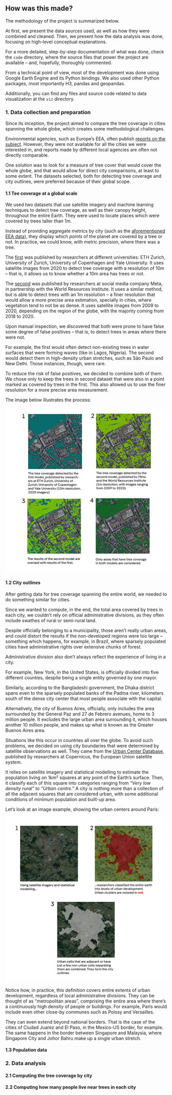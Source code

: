 ## How was this made?

The methodology of the project is summarized below. 

At first, we present the data sources used, as well as how they were combined and cleaned. Then, we present how the data analysis was done, focusing on high-level conceptual explanations. 

For a more detailed, step-by-step documentation of what was done, check the `code` directory, where the source files that power the project are available – and, hopefully, thoroughly commented.

From a technical point of view, most of the development was done using Google Earth Engine and its Python bindings. We also used other Python packages, most importantly H3, pandas and geopandas.

Additionally, you can find any files and source code related to data visualization at the `viz` directory.

### 1. Data collection and preparation

Since its inception, the project aimed to compare the tree coverage in cities spanning the whole globe, which creates some methodological challenges. 

Environmental agencies, such as Europe’s EEA, often publish [reports on the subject](https://www.eea.europa.eu/data-and-maps/dashboards/urban-tree-cover). However, they were not available for all the cities we were interested in, and reports made by different local agencies are often not directly comparable.

One solution was to look for a measure of tree cover that would cover the whole globe, and that would allow for direct city comparisons, at least to some extent. The datasets selected, both for detecting tree coverage and city outlines, were preferred because of their global scope.

#### 1.1 Tee coverage at a global scale

We used two datasets that use satellite imagery and machine learning techniques to detect tree coverage, as well as their canopy height, throughout the entire Earth. They were used to locate places which were covered by trees taller than 1m.

Instead of providing aggregate metrics by city (such as the [aforementioned EEA data](https://www.eea.europa.eu/data-and-maps/dashboards/urban-tree-cover)), they display which *points* of the planet are covered by a tree or not. In practice, we could know, with metric precision, where there was a tree.

The [first](https://langnico.github.io/globalcanopyheight/) was published by researchers at different universities: ETH Zurich, University of Zurich, University of Copenhagen and Yale University. It uses satellite images from 2020 to detect tree coverage with a resolution of 10m – that is, it allows us to know whether a 10m area has trees or not.

The [second](https://sustainability.atmeta.com/blog/2024/04/22/using-artificial-intelligence-to-map-the-earths-forests/) was published by researchers at social media company Meta, in partnership with the World Resources Institute. It uses a similar method, but is able to detect trees with an 1m resolution – a finer resolution that would allow a more precise area estimation, specially in cities, where vegetation tend to not be as dense. It uses satellite images from 2009 to 2020, depending on the region of the globe, with the majority coming from 2018 to 2020.

Upon manual inspection, we discovered that both were prone to have false some degree of false positives – that is, to detect trees in areas where there were not. 

For example, the first would often detect non-existing trees in water surfaces that were forming waves (like in Lagos, Nigeria). The second would detect them in high-density urban stretches, such as São Paulo and New Delhi. Those instances, though, were rare.

To reduce the risk of false positives, we decided to combine both of them. We chose only to keep the trees in second dataset that were also in a point marked as covered by trees in the first. This also allowed us to use the finer resolution for a more precise area measurement.

The image below illustrates the process:

![tree-cover.png](./readme-images/tree-cover.png)

#### 1.2 City outlines

After getting data for tree coverage spanning the entire world, we needed to do something similar for cities.

Since we wanted to compute, in the end, the total area covered by trees in each city, we couldn’t rely on official administrative divisions, as they often include swathes of rural or semi-rural land. 

Despite officially belonging to a municipality, those aren’t really urban areas, and could distort the results if the non-developed regions were too large – something which happens, for example, in Brazil, where sparsely populated cities have administrative rights over extensive chunks of forest.

Administrative division also don’t always reflect the experience of living in a city. 

For example, New York, in the United States, is officially divided into five different counties, despite being a single entity governed by one mayor. 

Similarly, according to the Bangladeshi government, the Dhaka district spans even to the sparsely populated banks of the Padma river, kilometers south of the dense city center that most people associate with the capital.

Alternatively, the city of Buenos Aires, officially, only includes the area surrounded by the General Paz and 27 de Febrero avenues, home to 3 million people. It excludes the large urban area surrounding it, which houses another 10 million people, and makes up what is known as the Greater Buenos Aires area.

Situations like this occur in countries all over the globe. To avoid such problems, we decided on using city boundaries that were determined by satellite observations as well. They came from the [Urban Center Database](https://www.nature.com/articles/s41597-023-02691-1), published by researchers at Copernicus, the European Union satellite system. 

It relies on satellite imagery and statistical modelling to estimate the population living on 1km² squares at any point of the Earth’s surface. Then, it classify each of this square into categories ranging from *“Very low density rural”* to *“Urban centre.”* A city is nothing more than a collection of all the adjacent squares that are considered urban, with some additional conditions of minimum population and built-up area.

Let’s look at an image example, showing the urban centers around Paris:

![city-outlines.png](./readme-images/city-outlines.png)


Notice how, in practice, this definition covers entire extents of urban development, regardless of local administrative divisions. They can be thought of as “metropolitan areas”,  comprising the entire area where there’s a continuously high density of people or buildings. For example, Paris would include even other close-by communes such as Poissy and Versailles.

They can even extend beyond national borders. That is the case of the cities of Ciudad Juarez and El Paso, in the Mexico-US border, for example. The same happens in the border between Singapore and Malaysia, where Singapore City and Johor Bahru make up a single urban stretch.

#### 1.3 Population data

### 2. Data analysis

#### 2.1 Computing the tree coverage by city

#### 2.2 Computing how many people live near trees in each city

